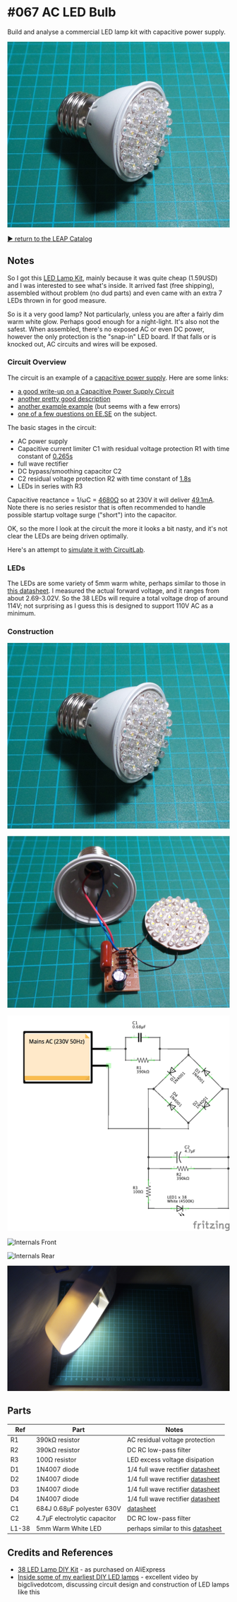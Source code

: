 # #067 AC LED Bulb

Build and analyse a commercial LED lamp kit with capacitive power supply.

![The Build](./assets/ACBulb_build.jpg?raw=true)

[:arrow_forward: return to the LEAP Catalog](https://leap.tardate.com)

## Notes

So I got this
[LED Lamp Kit](https://www.aliexpress.com/item/Free-Shipping-New-Energy-Saving-38-LEDs-Lamps-DIY-Kits-Electronic-Suite-1-Set/32266628111.html),
mainly because it was quite cheap (1.59USD) and I was interested to see what's inside.
It arrived fast (free shipping), assembled without problem (no dud parts) and even came with an extra 7 LEDs thrown in for good measure.

So is it a very good lamp? Not particularly, unless you are after a fairly dim warm white glow. Perhaps good enough for a night-light.
It's also not the safest. When assembled, there's no exposed AC or even DC power, however the only protection is the "snap-in" LED board. If that falls or is knocked out, AC circuits and wires will be exposed.

### Circuit Overview

The circuit is an example of a [capacitive power supply](https://en.wikipedia.org/wiki/Capacitive_power_supply).
Here are some links:
* [a good write-up on a Capacitive Power Supply Circuit](https://www.electroschematics.com/5678/capacitor-power-supply/)
* [another pretty good description](https://www.engineersgarage.com/contribution/capacitor-power-supply-design)
* [another example example](https://www.circuitsgallery.com/2012/07/transformer-less-ac-to-dc-capacitor-power-supply-circuit2.html) (but seems with a few errors)
* [one of a few questions on EE.SE](http://electronics.stackexchange.com/questions/5572/how-efficient-is-a-capacitive-power-supply) on the subject.

The basic stages in the circuit:

* AC power supply
* Capacitive current limiter C1 with residual voltage protection R1 with time constant of [0.265s](https://www.wolframalpha.com/input/?i=0.68%CE%BCF+*+390k%CE%A9)
* full wave rectifier
* DC bypass/smoothing capacitor C2
* C2 residual voltage protection R2 with time constant of [1.8s](https://www.wolframalpha.com/input/?i=4.7%CE%BCF+*+390k%CE%A9)
* LEDs in series with R3

Capacitive reactance = 1/ωC = [4680Ω](https://www.wolframalpha.com/input/?i=1%2F(2%CF%80*50Hz*0.68%CE%BCF))
so at 230V it will deliver [49.1mA](https://www.wolframalpha.com/input/?i=230V*2%CF%80*50Hz*0.68%CE%BCF).
Note there is no series resistor that is often recommended to handle possible startup voltage surge ("short") into the capacitor.

OK, so the more I look at the circuit the more it looks a bit nasty, and it's not clear the LEDs are being driven optimally.

Here's an attempt to [simulate it with CircuitLab](https://www.circuitlab.com/circuit/689p94/ACBulb-capacitive-power-supply/).

### LEDs

The LEDs are some variety of 5mm warm white, perhaps similar to those in [this datasheet](https://www.futurlec.com/LED/LED5WWULB.shtml).
I measured the actual forward voltage, and it ranges from about 2.69-3.02V.
So the 38 LEDs will require a total voltage drop of around 114V; not surprising as I guess this is designed to support 110V AC as a minimum.

### Construction

![The Build](./assets/ACBulb_build.jpg?raw=true)

![The Build](./assets/ACBulb_build2.jpg?raw=true)

![The Schematic](./assets/ACBulb_schematic.jpg?raw=true)

![Internals Front](./assets/ACBulb_pcb_front.jpg?raw=true)

![Internals Rear](./assets/ACBulb_pcb_rear.jpg?raw=true)

![Demo](./assets/ACBulb_demo.jpg?raw=true)

## Parts

| Ref | Part                            | Notes     |
|-----|---------------------------------|-----------|
| R1  | 390kΩ resistor                  | AC residual voltage protection  |
| R2  | 390kΩ resistor                  | DC RC low-pass filter |
| R3  | 100Ω resistor                   | LED excess voltage disipation |
| D1  | 1N4007 diode                    | 1/4 full wave rectifier [datasheet](https://www.futurlec.com/Diodes/1N4007.shtml)  |
| D2  | 1N4007 diode                    | 1/4 full wave rectifier [datasheet](https://www.futurlec.com/Diodes/1N4007.shtml)  |
| D3  | 1N4007 diode                    | 1/4 full wave rectifier [datasheet](https://www.futurlec.com/Diodes/1N4007.shtml)  |
| D4  | 1N4007 diode                    | 1/4 full wave rectifier [datasheet](https://www.futurlec.com/Diodes/1N4007.shtml)  |
| C1  | 684J 0.68μF polyester 630V      | [datasheet](http://sg.element14.com/panasonic-electronic-components/ecqe6684jf/capacitor-film-630v-0-68uf/dp/1744822?CMP=GRHB-OCTOPART-1000755)  |
| C2  | 4.7μF electrolytic capacitor    | DC RC low-pass filter |
| L1-38 | 5mm Warm White LED            | perhaps similar to this [datasheet](https://www.futurlec.com/LED/LED5WWULB.shtml) |


## Credits and References

* [38 LED Lamp DIY Kit](https://www.aliexpress.com/item/Free-Shipping-New-Energy-Saving-38-LEDs-Lamps-DIY-Kits-Electronic-Suite-1-Set/32266628111.html) - as purchased on AliExpress
* [Inside some of my earliest DIY LED lamps](https://www.youtube.com/watch?v=Ju1CQF39DH8) - excellent video by bigclivedotcom, discussing circuit design and construction of LED lamps like this
